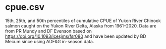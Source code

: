 # cpue.csv

15th, 25th, and 50th percentiles of cumulative CPUE of Yukon River Chinook salmon caught on the Yukon River Delta, Alaska from 1961–2020. Data are from PR Mundy and DF Evenson based on https://doi.org/10.1093/icesjms/fsr080 and have been updated by BD Mecum since using ADF&G in-season data.

